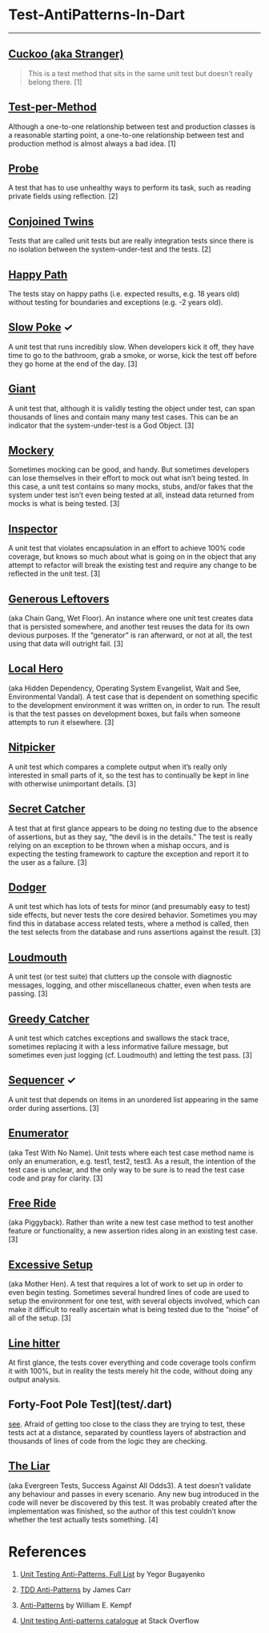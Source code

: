 # Test-AntiPatterns-In-Dart

----

## [Cuckoo (aka Stranger)](test/cuckoo_test.dart) 

> This is a test method that sits in the same unit test but doesn’t really belong there. [1]

## [Test-per-Method](test/test_per_method_test.dart) 

Although a one-to-one relationship between test and production classes is a reasonable starting point, a one-to-one relationship between test and production method is almost always a bad idea. [1]

## [Probe](test/.dart) 

A test that has to use unhealthy ways to perform its task, such as reading private fields using reflection. [2]

## [Conjoined Twins](test/.dart) 

Tests that are called unit tests but are really integration tests since there is no isolation between the system-under-test and the tests. [2]

## [Happy Path](test/.dart)

The tests stay on happy paths (i.e. expected results, e.g. 18 years old) without testing for boundaries and exceptions (e.g. -2 years old).

## [Slow Poke](test/slow_poke_test.dart) ✓

A unit test that runs incredibly slow. When developers kick it off, they have time to go to the bathroom, grab a smoke, or worse, kick the test off before they go home at the end of the day. [3]

## [Giant](test/.dart)

A unit test that, although it is validly testing the object under test, can span thousands of lines and contain many many test cases. This can be an indicator that the system-under-test is a God Object. [3]

## [Mockery](test/.dart)

Sometimes mocking can be good, and handy. But sometimes developers can lose themselves in their effort to mock out what isn’t being tested. In this case, a unit test contains so many mocks, stubs, and/or fakes that the system under test isn’t even being tested at all, instead data returned from mocks is what is being tested. [3]

## [Inspector](test/.dart)

A unit test that violates encapsulation in an effort to achieve 100% code coverage, but knows so much about what is going on in the object that any attempt to refactor will break the existing test and require any change to be reflected in the unit test. [3]

## [Generous Leftovers](test/.dart)

(aka Chain Gang, Wet Floor). An instance where one unit test creates data that is persisted somewhere, and another test reuses the data for its own devious purposes. If the “generator” is ran afterward, or not at all, the test using that data will outright fail. [3]

## [Local Hero](test/.dart)

(aka Hidden Dependency, Operating System Evangelist, Wait and See, Environmental Vandal). A test case that is dependent on something specific to the development environment it was written on, in order to run. The result is that the test passes on development boxes, but fails when someone attempts to run it elsewhere. [3]

## [Nitpicker](test/.dart)

A unit test which compares a complete output when it’s really only interested in small parts of it, so the test has to continually be kept in line with otherwise unimportant details. [3]

## [Secret Catcher](test/.dart)

A test that at first glance appears to be doing no testing due to the absence of assertions, but as they say, “the devil is in the details.” The test is really relying on an exception to be thrown when a mishap occurs, and is expecting the testing framework to capture the exception and report it to the user as a failure. [3]

## [Dodger](test/.dart)

A unit test which has lots of tests for minor (and presumably easy to test) side effects, but never tests the core desired behavior. Sometimes you may find this in database access related tests, where a method is called, then the test selects from the database and runs assertions against the result. [3]

## [Loudmouth](test/.dart)

A unit test (or test suite) that clutters up the console with diagnostic messages, logging, and other miscellaneous chatter, even when tests are passing. [3]

## [Greedy Catcher](test/.dart)

A unit test which catches exceptions and swallows the stack trace, sometimes replacing it with a less informative failure message, but sometimes even just logging (cf. Loudmouth) and letting the test pass. [3]

## [Sequencer](test/sequencer_test.dart) ✓

A unit test that depends on items in an unordered list appearing in the same order during assertions. [3]

## [Enumerator](test/.dart)

(aka Test With No Name). Unit tests where each test case method name is only an enumeration, e.g. test1, test2, test3. As a result, the intention of the test case is unclear, and the only way to be sure is to read the test case code and pray for clarity. [3]

## [Free Ride](test/.dart)

(aka Piggyback). Rather than write a new test case method to test another feature or functionality, a new assertion rides along in an existing test case. [3]

## [Excessive Setup](test/.dart)

(aka Mother Hen). A test that requires a lot of work to set up in order to even begin testing. Sometimes several hundred lines of code are used to setup the environment for one test, with several objects involved, which can make it difficult to really ascertain what is being tested due to the “noise” of all of the setup. [3]

## [Line hitter](test/.dart)

At first glance, the tests cover everything and code coverage tools confirm it with 100%, but in reality the tests merely hit the code, without doing any output analysis.

## Forty-Foot Pole Test](test/.dart) 

[see](https://stackoverflow.com/a/339247/187141). Afraid of getting too close to the class they are trying to test, these tests act at a distance, separated by countless layers of abstraction and thousands of lines of code from the logic they are checking.

## [The Liar](test/.dart) 

(aka Evergreen Tests, Success Against All Odds3). A test doesn’t validate any behaviour and passes in every scenario. Any new bug introduced in the code will never be discovered by this test. It was probably created after the implementation was finished, so the author of this test couldn’t know whether the test actually tests something. [4]

# References

1. [Unit Testing Anti-Patterns, Full List](https://www.yegor256.com/2018/12/11/unit-testing-anti-patterns.html) by Yegor Bugayenko

2. [TDD Anti-Patterns](http://archive.is/3acB#selection-119.0-119.17) by James Carr 

3. [Anti-Patterns](https://www.digitaltapestry.net/testify/manual/AntiPatterns.html) by William E. Kempf

4. [Unit testing Anti-patterns catalogue](https://stackoverflow.com/questions/333682/unit-testing-anti-patterns-catalogue) at Stack Overflow
